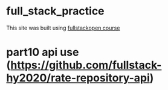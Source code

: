 # full_stack_practice
This site was built using [fullstackopen course](https://fullstackopen.com/en/about)
# part10 api use (https://github.com/fullstack-hy2020/rate-repository-api)

